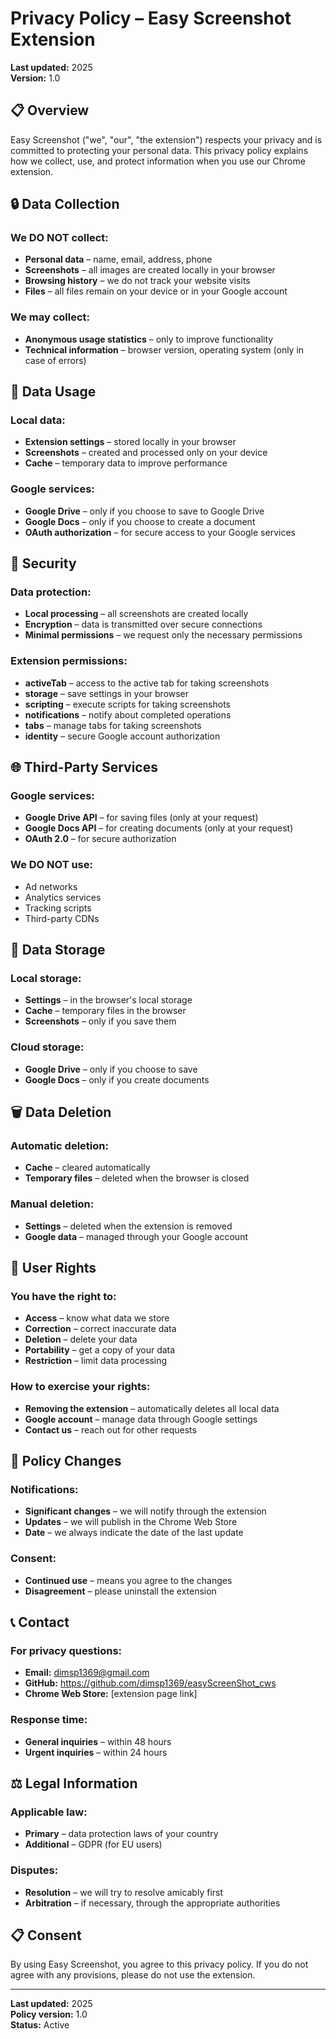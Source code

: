 # Privacy Policy – Easy Screenshot Extension

**Last updated:** 2025  
**Version:** 1.0

## 📋 Overview

Easy Screenshot ("we", "our", "the extension") respects your privacy and is committed to protecting your personal data. This privacy policy explains how we collect, use, and protect information when you use our Chrome extension.

## 🔒 Data Collection

### We DO NOT collect:
- **Personal data** – name, email, address, phone
- **Screenshots** – all images are created locally in your browser
- **Browsing history** – we do not track your website visits
- **Files** – all files remain on your device or in your Google account

### We may collect:
- **Anonymous usage statistics** – only to improve functionality
- **Technical information** – browser version, operating system (only in case of errors)

## 🎯 Data Usage

### Local data:
- **Extension settings** – stored locally in your browser
- **Screenshots** – created and processed only on your device
- **Cache** – temporary data to improve performance

### Google services:
- **Google Drive** – only if you choose to save to Google Drive
- **Google Docs** – only if you choose to create a document
- **OAuth authorization** – for secure access to your Google services

## 🔐 Security

### Data protection:
- **Local processing** – all screenshots are created locally
- **Encryption** – data is transmitted over secure connections
- **Minimal permissions** – we request only the necessary permissions

### Extension permissions:
- **activeTab** – access to the active tab for taking screenshots
- **storage** – save settings in your browser
- **scripting** – execute scripts for taking screenshots
- **notifications** – notify about completed operations
- **tabs** – manage tabs for taking screenshots
- **identity** – secure Google account authorization

## 🌐 Third-Party Services

### Google services:
- **Google Drive API** – for saving files (only at your request)
- **Google Docs API** – for creating documents (only at your request)
- **OAuth 2.0** – for secure authorization

### We DO NOT use:
- Ad networks
- Analytics services
- Tracking scripts
- Third-party CDNs

## 📱 Data Storage

### Local storage:
- **Settings** – in the browser's local storage
- **Cache** – temporary files in the browser
- **Screenshots** – only if you save them

### Cloud storage:
- **Google Drive** – only if you choose to save
- **Google Docs** – only if you create documents

## 🗑️ Data Deletion

### Automatic deletion:
- **Cache** – cleared automatically
- **Temporary files** – deleted when the browser is closed

### Manual deletion:
- **Settings** – deleted when the extension is removed
- **Google data** – managed through your Google account

## 👥 User Rights

### You have the right to:
- **Access** – know what data we store
- **Correction** – correct inaccurate data
- **Deletion** – delete your data
- **Portability** – get a copy of your data
- **Restriction** – limit data processing

### How to exercise your rights:
- **Removing the extension** – automatically deletes all local data
- **Google account** – manage data through Google settings
- **Contact us** – reach out for other requests

## 🔄 Policy Changes

### Notifications:
- **Significant changes** – we will notify through the extension
- **Updates** – we will publish in the Chrome Web Store
- **Date** – we always indicate the date of the last update

### Consent:
- **Continued use** – means you agree to the changes
- **Disagreement** – please uninstall the extension

## 📞 Contact

### For privacy questions:
- **Email:** dimsp1369@gmail.com
- **GitHub:** https://github.com/dimsp1369/easyScreenShot_cws
- **Chrome Web Store:** [extension page link]

### Response time:
- **General inquiries** – within 48 hours
- **Urgent inquiries** – within 24 hours

## ⚖️ Legal Information

### Applicable law:
- **Primary** – data protection laws of your country
- **Additional** – GDPR (for EU users)

### Disputes:
- **Resolution** – we will try to resolve amicably first
- **Arbitration** – if necessary, through the appropriate authorities

## 📋 Consent

By using Easy Screenshot, you agree to this privacy policy. If you do not agree with any provisions, please do not use the extension.

---

**Last updated:** 2025  
**Policy version:** 1.0  
**Status:** Active 
